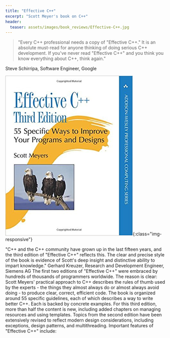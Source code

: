 ```yaml
---
title: "Effective C++"
excerpt: "Scott Meyer's book on C++"
header:
  teaser: assets/images/book_reviews/Effective-C++.jpg
---
```



> "Every C++ professional needs a copy of "Effective C++." It is an absolute must-read for anyone thinking of doing serious C++ development. If you've never read "Effective C++" and you think you know everything about C++, think again."

Steve Schirripa, Software Engineer, Google 

![Book Cover](/assets/images/book_reviews/Effective-C++.jpg){:class="img-responsive"}

"C++ and the C++ community have grown up in the last fifteen years, and the third edition of "Effective C++" reflects this. The clear and precise style of the book is evidence of Scott's deep insight and distinctive ability to impart knowledge."
Gerhard Kreuzer, Research and Development Engineer, Siemens AG The first two editions of "Effective C++" were embraced by hundreds of thousands of programmers worldwide. The reason is clear: Scott Meyers' practical approach to C++ describes the rules of thumb used by the experts - the things they almost always do or almost always avoid doing - to produce clear, correct, efficient code. The book is organized around 55 specific guidelines, each of which describes a way to write better C++. Each is backed by concrete examples. For this third edition, more than half the content is new, including added chapters on managing resources and using templates. Topics from the second edition have been extensively revised to reflect modern design considerations, including exceptions, design patterns, and multithreading. Important features of "Effective C++" include: 